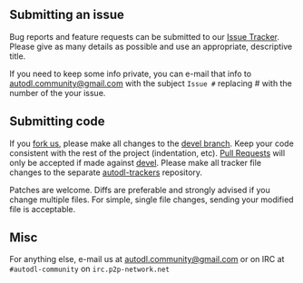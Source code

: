 ## Submitting an issue
Bug reports and feature requests can be submitted to our [Issue Tracker](https://github.com/autodl-community/autodl-irssi/issues).
Please give as many details as possible and use an appropriate, descriptive title.

If you need to keep some info private, you can e-mail that info to autodl.community@gmail.com with the subject ``Issue #`` replacing \# with the number of the your issue.

## Submitting code
If you [fork us](https://help.github.com/articles/fork-a-repo), please make all changes to the [devel branch](https://github.com/autodl-community/autodl-irssi/tree/devel).
Keep your code consistent with the rest of the project (indentation, etc).
[Pull Requests](https://help.github.com/articles/creating-a-pull-request) will only be accepted if made against [devel](https://github.com/autodl-community/autodl-irssi/tree/devel). Please make all tracker file changes to the separate [autodl-trackers](https://github.com/autodl-community/autodl-trackers) repository.

Patches are welcome. Diffs are preferable and strongly advised if you change multiple files. For simple, single file changes, sending your modified file is acceptable.

## Misc
For anything else, e-mail us at autodl.community@gmail.com or on IRC at ``#autodl-community`` on ``irc.p2p-network.net``